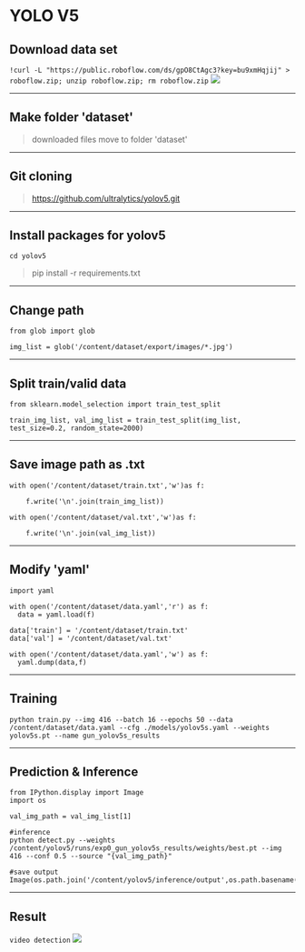 # YOLO V5
## Download data set

`!curl -L "https://public.roboflow.com/ds/gpO8CtAgc3?key=bu9xmHqjij" > roboflow.zip; unzip roboflow.zip; rm roboflow.zip`
![](https://i.imgur.com/vX7WoRO.png)

------------
## Make folder 'dataset'
> downloaded files move to folder 'dataset'

------------

## Git cloning
> https://github.com/ultralytics/yolov5.git

------------
## Install packages for yolov5
`cd yolov5`
> pip install -r requirements.txt

------------
## Change path
    from glob import glob
    
    img_list = glob('/content/dataset/export/images/*.jpg')

------------
## Split train/valid data
    from sklearn.model_selection import train_test_split
    
    train_img_list, val_img_list = train_test_split(img_list, test_size=0.2, random_state=2000)

------------

## Save image path as .txt
    with open('/content/dataset/train.txt','w')as f:
    
    	f.write('\n'.join(train_img_list))
    
    with open('/content/dataset/val.txt','w')as f:
    
    	f.write('\n'.join(val_img_list))

------------

## Modify 'yaml'
    import yaml
	
    with open('/content/dataset/data.yaml','r') as f:
      data = yaml.load(f)
    
    data['train'] = '/content/dataset/train.txt'
    data['val'] = '/content/dataset/val.txt'
	
    with open('/content/dataset/data.yaml','w') as f:
      yaml.dump(data,f)


------------

## Training
    python train.py --img 416 --batch 16 --epochs 50 --data /content/dataset/data.yaml --cfg ./models/yolov5s.yaml --weights yolov5s.pt --name gun_yolov5s_results

------------

## Prediction & Inference
    from IPython.display import Image
    import os
    
    val_img_path = val_img_list[1]
    
    #inference
    python detect.py --weights /content/yolov5/runs/exp0_gun_yolov5s_results/weights/best.pt --img 416 --conf 0.5 --source "{val_img_path}"
    
    #save output
    Image(os.path.join('/content/yolov5/inference/output',os.path.basename(val_img_path)))

------------

## Result
`video detection`
![](https://blog.roboflow.ai/content/images/2020/02/detection.gif)
